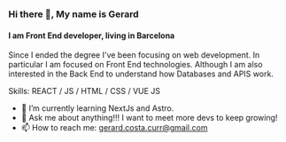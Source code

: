 ### Hi there 👋, My name is Gerard
#### I am Front End developer, living in Barcelona
Since I ended the degree I've been focusing on web development. In particular I am focused on Front End technologies. Although I am also interested in the Back End to understand how Databases and APIS work.


Skills: REACT / JS / HTML / CSS / VUE JS

- 🌱 I’m currently learning NextJs and Astro. 
- 💬 Ask me about anything!!! I want to meet more devs to keep growing! 
- 📫 How to reach me: gerard.costa.curr@gmail.com 
